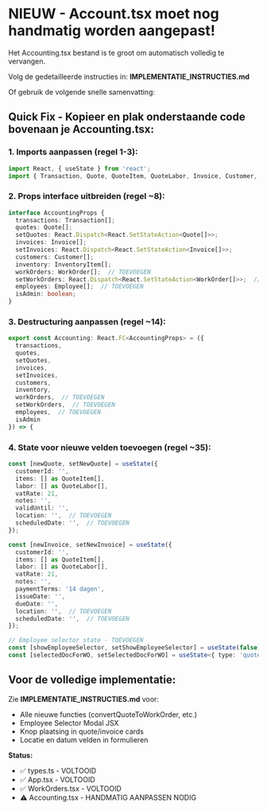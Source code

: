 # NIEUW - Account.tsx moet nog handmatig worden aangepast!

Het Accounting.tsx bestand is te groot om automatisch volledig te vervangen. 

Volg de gedetailleerde instructies in: **IMPLEMENTATIE_INSTRUCTIES.md**

Of gebruik de volgende snelle samenvatting:

## Quick Fix - Kopieer en plak onderstaande code bovenaan je Accounting.tsx:

### 1. Imports aanpassen (regel 1-3):
```typescript
import React, { useState } from 'react';
import { Transaction, Quote, QuoteItem, QuoteLabor, Invoice, Customer, InventoryItem, WorkOrder, Employee } from '../types';
```

### 2. Props interface uitbreiden (regel ~8):
```typescript
interface AccountingProps {
  transactions: Transaction[];
  quotes: Quote[];
  setQuotes: React.Dispatch<React.SetStateAction<Quote[]>>;
  invoices: Invoice[];
  setInvoices: React.Dispatch<React.SetStateAction<Invoice[]>>;
  customers: Customer[];
  inventory: InventoryItem[];
  workOrders: WorkOrder[];  // TOEVOEGEN
  setWorkOrders: React.Dispatch<React.SetStateAction<WorkOrder[]>>;  // TOEVOEGEN
  employees: Employee[];  // TOEVOEGEN
  isAdmin: boolean;
}
```

### 3. Destructuring aanpassen (regel ~14):
```typescript
export const Accounting: React.FC<AccountingProps> = ({ 
  transactions, 
  quotes, 
  setQuotes,
  invoices,
  setInvoices,
  customers,
  inventory,
  workOrders,  // TOEVOEGEN
  setWorkOrders,  // TOEVOEGEN
  employees,  // TOEVOEGEN
  isAdmin 
}) => {
```

### 4. State voor nieuwe velden toevoegen (regel ~35):
```typescript
const [newQuote, setNewQuote] = useState({
  customerId: '',
  items: [] as QuoteItem[],
  labor: [] as QuoteLabor[],
  vatRate: 21,
  notes: '',
  validUntil: '',
  location: '',  // TOEVOEGEN
  scheduledDate: '',  // TOEVOEGEN
});

const [newInvoice, setNewInvoice] = useState({
  customerId: '',
  items: [] as QuoteItem[],
  labor: [] as QuoteLabor[],
  vatRate: 21,
  notes: '',
  paymentTerms: '14 dagen',
  issueDate: '',
  dueDate: '',
  location: '',  // TOEVOEGEN
  scheduledDate: '',  // TOEVOEGEN
});

// Employee selector state - TOEVOEGEN
const [showEmployeeSelector, setShowEmployeeSelector] = useState(false);
const [selectedDocForWO, setSelectedDocForWO] = useState<{ type: 'quote' | 'invoice', id: string } | null>(null);
```

## Voor de volledige implementatie:

Zie **IMPLEMENTATIE_INSTRUCTIES.md** voor:
- Alle nieuwe functies (convertQuoteToWorkOrder, etc.)
- Employee Selector Modal JSX
- Knop plaatsing in quote/invoice cards
- Locatie en datum velden in formulieren

**Status:**
- ✅ types.ts - VOLTOOID
- ✅ App.tsx - VOLTOOID
- ✅ WorkOrders.tsx - VOLTOOID
- ⚠️ Accounting.tsx - HANDMATIG AANPASSEN NODIG
